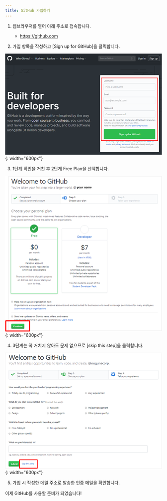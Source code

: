 ```yaml
---
title: GitHub 가입하기
---
```


1. 웹브라우저를 열어 아래 주소로 접속합니다.
   - https://github.com

2. 가입 항목을 작성하고 [Sign up for GitHub]을 클릭합니다.

![Join GitHub](../images/join_github_1.png){: width="600px"}

3. 1단계 확인을 거친 후 2단계 Free Plan을 선택합니다.

![Join GitHub](../images/join_github_2.png){: width="600px"}

4. 3단계는 꼭 거치지 않아도 문제 없으므로 [skip this step]을 클릭합니다.

![Join GitHub](../images/join_github_3.png){: width="600px"}

5. 가입 시 작성한 메일 주소로 발송한 인증 메일을 확인합니다.


이제 GitHub를 사용할 준비가 되었습니다!
